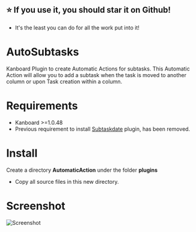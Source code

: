 ## :star: If you use it, you should star it on Github! 
- It's the least you can do for all the work put into it!

# AutoSubtasks
Kanboard Plugin to create Automatic Actions for subtasks.
This Automatic Action will allow you to add a subtask when the task is moved to another column or upon Task creation within a column. 

# Requirements
- Kanboard >=1.0.48
- Previous requirement to install [Subtaskdate](https://github.com/eSkiSo/Subtaskdate) plugin, has been removed.

# Install
Create a directory **AutomaticAction** under the folder **plugins**
- Copy all source files in this new directory.

# Screenshot
![Screenshot](https://github.com/creecros/AutoSubtasks/blob/master/screenshot/image.png)
